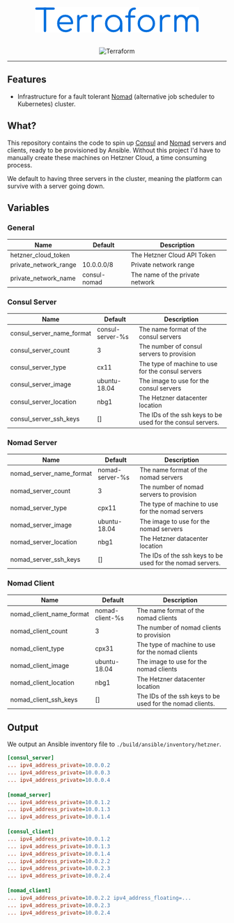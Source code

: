 
<div align="center">
<img src="./terraform.png">
<br><br>

![Terraform](https://github.com/ThePixelDeveloper/terraform/workflows/Terraform/badge.svg?branch=master)
</div>

----

## Features

* Infrastructure for a fault tolerant [Nomad](https://www.nomadproject.io/) (alternative job scheduler to Kubernetes) cluster.

## What?

This repository contains the code to spin up [Consul](https://www.consul.io/)
and [Nomad](https://www.nomadproject.io/) servers and clients, ready to be provisioned by
Ansible. Without this project I'd have to manually create these machines on Hetzner
Cloud, a time consuming process.

We default to having three servers in the cluster, meaning the platform can
survive with a server going down.

## Variables

### General
| Name  | Default | Description |
|---|---|---|
| hetzner_cloud_token | | The Hetzner Cloud API Token |
| private_network_range | 10.0.0.0/8 | Private network range |
| private_network_name | consul-nomad | The name of the private network |

### Consul Server
| Name  | Default | Description |
|---|---|---|
| consul_server_name_format | consul-server-%s | The name format of the consul servers |
| consul_server_count | 3 | The number of consul servers to provision |
| consul_server_type | cx11 | The type of machine to use for the consul servers |
| consul_server_image | ubuntu-18.04 | The image to use for the consul servers |
| consul_server_location | nbg1 | The Hetzner datacenter location |
| consul_server_ssh_keys | [] | The IDs of the ssh keys to be used for the consul servers. |

### Nomad Server
| Name  | Default | Description |
|---|---|---|
| nomad_server_name_format | nomad-server-%s | The name format of the nomad servers |
| nomad_server_count | 3 | The number of nomad servers to provision |
| nomad_server_type | cpx11 | The type of machine to use for the nomad servers |
| nomad_server_image | ubuntu-18.04 | The image to use for the nomad servers |
| nomad_server_location | nbg1 | The Hetzner datacenter location |
| nomad_server_ssh_keys | [] | The IDs of the ssh keys to be used for the nomad servers. |

### Nomad Client
| Name  | Default | Description |
|---|---|---|
| nomad_client_name_format | nomad-client-%s | The name format of the nomad clients |
| nomad_client_count | 3 | The number of nomad clients to provision |
| nomad_client_type | cpx31 | The type of machine to use for the nomad clients |
| nomad_client_image | ubuntu-18.04 | The image to use for the nomad clients |
| nomad_client_location | nbg1 | The Hetzner datacenter location |
| nomad_client_ssh_keys | [] | The IDs of the ssh keys to be used for the nomad clients. |

## Output

We output an Ansible inventory file to `./build/ansible/inventory/hetzner`.
``` ini
[consul_server]
... ipv4_address_private=10.0.0.2
... ipv4_address_private=10.0.0.3
... ipv4_address_private=10.0.0.4

[nomad_server]
... ipv4_address_private=10.0.1.2
... ipv4_address_private=10.0.1.3
... ipv4_address_private=10.0.1.4

[consul_client]
... ipv4_address_private=10.0.1.2
... ipv4_address_private=10.0.1.3
... ipv4_address_private=10.0.1.4
... ipv4_address_private=10.0.2.2
... ipv4_address_private=10.0.2.3
... ipv4_address_private=10.0.2.4

[nomad_client]
... ipv4_address_private=10.0.2.2 ipv4_address_floating=...
... ipv4_address_private=10.0.2.3 
... ipv4_address_private=10.0.2.4 
```
